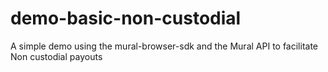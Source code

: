 # demo-basic-non-custodial
A simple demo using the mural-browser-sdk and the Mural API to facilitate Non custodial payouts
